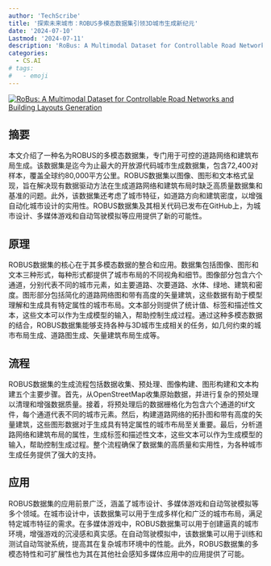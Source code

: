```yaml
---
author: 'TechScribe'
title: '探索未来城市：ROBUS多模态数据集引领3D城市生成新纪元'
date: '2024-07-10'
Lastmod: '2024-07-11'
description: 'RoBus: A Multimodal Dataset for Controllable Road Networks and Building Layouts Generation'
categories:
  - CS.AI
# tags:
#   - emoji
---
```


[![RoBus: A Multimodal Dataset for Controllable Road Networks and Building Layouts Generation](https://arxiv-research-1301205113.cos.ap-guangzhou.myqcloud.com/images/2407.07835v1.pdf_0.jpg)](https://arxiv.org/abs/2407.07835v1)

## 摘要

本文介绍了一种名为ROBUS的多模态数据集，专门用于可控的道路网络和建筑布局生成。该数据集是迄今为止最大的开放源代码城市生成数据集，包含72,400对样本，覆盖全球约80,000平方公里。ROBUS数据集以图像、图形和文本格式呈现，旨在解决现有数据驱动方法在生成道路网络和建筑布局时缺乏高质量数据集和基准的问题。此外，该数据集还考虑了城市特征，如道路方向和建筑密度，以增强自动化城市设计的实用性。ROBUS数据集及其相关代码已发布在GitHub上，为城市设计、多媒体游戏和自动驾驶模拟等应用提供了新的可能性。<!--more-->

## 原理

ROBUS数据集的核心在于其多模态数据的整合和应用。数据集包括图像、图形和文本三种形式，每种形式都提供了城市布局的不同视角和细节。图像部分包含六个通道，分别代表不同的城市元素，如主要道路、次要道路、水体、绿地、建筑和密度。图形部分包括简化的道路网络图和带有高度的矢量建筑，这些数据有助于模型理解和生成具有特定属性的城市布局。文本部分则提供了统计值、标签和描述性文本，这些文本可以作为生成模型的输入，帮助控制生成过程。通过这种多模态数据的结合，ROBUS数据集能够支持各种与3D城市生成相关的任务，如几何约束的城市布局生成、道路图生成、矢量建筑布局生成等。

## 流程

ROBUS数据集的生成流程包括数据收集、预处理、图像构建、图形构建和文本构建五个主要步骤。首先，从OpenStreetMap收集原始数据，并进行复杂的预处理以清理和增强数据质量。接着，将预处理后的数据栅格化为包含六个通道的tif文件，每个通道代表不同的城市元素。然后，构建道路网络的拓扑图和带有高度的矢量建筑，这些图形数据对于生成具有特定属性的城市布局至关重要。最后，分析道路网络和建筑布局的属性，生成标签和描述性文本，这些文本可以作为生成模型的输入，帮助控制生成过程。整个流程确保了数据集的高质量和实用性，为各种城市生成任务提供了强大的支持。

## 应用

ROBUS数据集的应用前景广泛，涵盖了城市设计、多媒体游戏和自动驾驶模拟等多个领域。在城市设计中，该数据集可以用于生成多样化和广泛的城市布局，满足特定城市特征的需求。在多媒体游戏中，ROBUS数据集可以用于创建逼真的城市环境，增强游戏的沉浸感和真实感。在自动驾驶模拟中，该数据集可以用于训练和测试自动驾驶系统，提高其在复杂城市环境中的性能。此外，ROBUS数据集的多模态特性和可扩展性也为其在其他社会感知多媒体应用中的应用提供了可能。